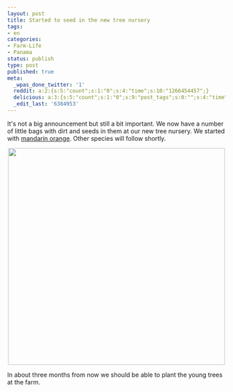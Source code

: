 ```yaml
---
layout: post
title: Started to seed in the new tree nursery
tags:
- en
categories:
- Farm-Life
- Panama
status: publish
type: post
published: true
meta:
  _wpas_done_twitter: '1'
  reddit: a:2:{s:5:"count";s:1:"0";s:4:"time";s:10:"1266454457";}
  delicious: a:3:{s:5:"count";s:1:"0";s:9:"post_tags";s:0:"";s:4:"time";s:10:"1266454455";}
  _edit_last: '6384953'
---
```

It's not a big announcement but still a bit important. We now have a number of little bags with dirt and seeds in them at our new tree nursery. We started with <a href="http://en.wikipedia.org/wiki/Mandarin_orange">mandarin orange</a>. Other species will follow shortly.

<div style="text-align:center;"><a href="http://www.flickr.com/photos/34665899@N00/4269749898" title="View '' on Flickr.com"><img border="0" width="500" alt="" src="http://farm5.static.flickr.com/4071/4269749898_ab40b3a1c6.jpg"></a></div>

In about three months from now we should be able to plant the young trees at the farm.
